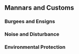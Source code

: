 ## Mannars and Customs ##



### Burgees and Ensigns ###

### Noise and Disturbance ###

### Environmental Protection ###



